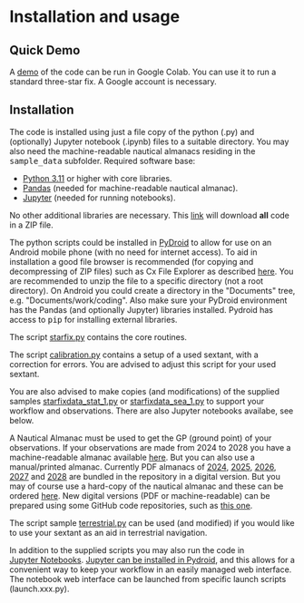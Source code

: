 <!---
    © August Linnman, 2025, email: august@linnman.net
    MIT License (see LICENSE file)
-->

# Installation and usage

## Quick Demo

A
[demo](https://colab.research.google.com/drive/1bZt35-P6aiPlKWktyXgU3he6Di_N-PpA)
of the code can be run in Google Colab. You can use it to run a standard
three-star fix. A Google account is necessary.

## Installation

The code is installed using just a file copy of the python (.py)
and (optionally) Jupyter notebook (.ipynb) files to a suitable directory.
You may also need the machine-readable nautical almanacs residing in the
<tt>sample_data</tt> subfolder.
Required software base:

* [Python 3.11](https://www.python.org/downloads/release/python-3110/)
or higher with core libraries.
* [Pandas](https://pandas.pydata.org/)
(needed for machine-readable nautical almanac).
* [Jupyter](https://jupyter.org/) (needed for running notebooks).

No other additional libraries are necessary.
This
[link](https://github.com/alinnman/celestial-navigation/archive/refs/heads/main.zip)
will download **all** code in a ZIP file.

The python scripts could be installed in
[PyDroid](https://play.google.com/store/apps/details?id=ru.iiec.pydroid3)
to allow for use on an Android mobile phone
(with no need for internet access).
To aid in installation a good file browser is recommended
(for copying and decompressing of ZIP files) such as Cx File Explorer
as described
[here](https://play.google.com/store/apps/details?id=com.cxinventor.file.explorer&pcampaignid=web_share).
You are recommended to unzip the file to a specific directory
(not a root directory).
On Android you could create a directory in the "Documents" tree,
e.g. "Documents/work/coding".
Also make sure your PyDroid environment has the Pandas 
(and optionally Jupyter) libraries installed. 
Pydroid has access to <tt>pip</tt>
for installing external libraries.

The script [starfix.py](starfix.py) contains the core routines.

The script [calibration.py](calibration.py) contains a setup of a used sextant,
with a correction for errors.
You are advised to adjust this script for your used sextant.

You are also advised to make copies (and modifications) of the supplied samples
[starfixdata_stat_1.py](starfixdata_stat_1.py)
or [starfixdata_sea_1.py](starfixdata_sea_1.py)
to support your workflow and observations.
There are also Jupyter notebooks availabe, see below.

A Nautical Almanac must be used to get the GP (ground point) of
your observations. If your observations are made from 2024 to 2028
you have a machine-readable almanac available [here](./sample_data).
But you can also use a manual/printed almanac.
Currently PDF almanacs of [2024](NAmod(A4)_2024.pdf),
[2025](NAmod(A4)_2025.pdf),
[2026](NAmod(A4)_2026.pdf),
[2027](NAmod(A4)_2027.pdf)
and [2028](NAmod(A4)_2028.pdf)
are bundled in the repository in a digital version.
But you may of course use a hard-copy of the nautical almanac and
these can be ordered
[here](https://www.amazon.com/s?i=stripbooks&rh=p_27%3AU.K.+Hydrographic&s=relevancerank&text=U.K.+Hydrographic&ref=dp_byline_sr_book_1).
New digital versions (PDF or machine-readable)
can be prepared using some GitHub code repositories,
such as [this one](https://github.com/alinnman/SkyAlmanac-Py3).

The script sample [terrestrial.py](terrestrial.py)
can be used (and modified) if you would like to use your sextant as an aid in
terrestrial navigation.

In addition to the supplied scripts you may also run the code in
[Jupyter&nbsp;Notebooks](https://en.wikipedia.org/wiki/Project_Jupyter#Jupyter_Notebook).
[Jupyter&nbsp;can&nbsp;be&nbsp;installed&nbsp;in&nbsp;Pydroid](https://www.codementor.io/@olalekanrahman/how-to-access-jupyter-notebook-on-pydroid-1ckw13mtgz),
and this allows for a convenient way to keep your workflow in an easily
managed web interface. The notebook web interface can be launched from specific
launch scripts (launch.xxx.py).
